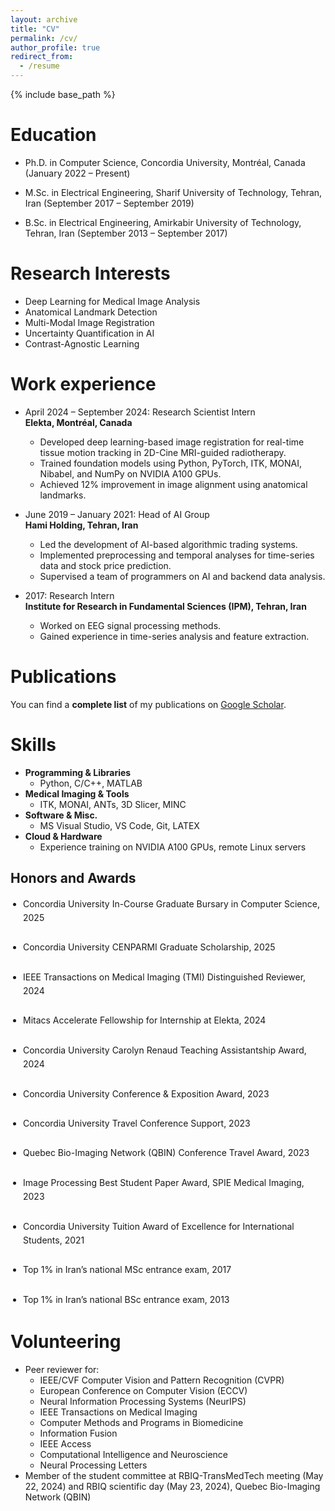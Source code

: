 ```yaml
---
layout: archive
title: "CV"
permalink: /cv/
author_profile: true
redirect_from:
  - /resume
---
```


{% include base_path %}

Education
======
* Ph.D. in Computer Science, Concordia University, Montréal, Canada (January 2022 – Present)  

* M.Sc. in Electrical Engineering, Sharif University of Technology, Tehran, Iran (September 2017 – September 2019)  

* B.Sc. in Electrical Engineering, Amirkabir University of Technology, Tehran, Iran (September 2013 – September 2017)  

Research Interests
======
- Deep Learning for Medical Image Analysis  
- Anatomical Landmark Detection  
- Multi-Modal Image Registration  
- Uncertainty Quantification in AI  
- Contrast-Agnostic Learning  

Work experience
======
* April 2024 – September 2024: Research Scientist Intern  
  **Elekta, Montréal, Canada**  
  - Developed deep learning-based image registration for real-time tissue motion tracking in 2D-Cine MRI-guided radiotherapy.  
  - Trained foundation models using Python, PyTorch, ITK, MONAI, Nibabel, and NumPy on NVIDIA A100 GPUs.  
  - Achieved 12% improvement in image alignment using anatomical landmarks.  

* June 2019 – January 2021: Head of AI Group  
  **Hami Holding, Tehran, Iran**  
  - Led the development of AI-based algorithmic trading systems.  
  - Implemented preprocessing and temporal analyses for time-series data and stock price prediction.  
  - Supervised a team of programmers on AI and backend data analysis.

* 2017: Research Intern  
  **Institute for Research in Fundamental Sciences (IPM), Tehran, Iran**  
  - Worked on EEG signal processing methods.  
  - Gained experience in time-series analysis and feature extraction.


Publications
======
You can find a **complete list** of my publications on [Google Scholar](https://scholar.google.com/citations?hl=en&user=udbW6OcAAAAJ&view_op=list_works&sortby=pubdate).

Skills
======
* **Programming & Libraries**  
  - Python, C/C++, MATLAB  
* **Medical Imaging & Tools**  
  - ITK, MONAI, ANTs, 3D Slicer, MINC  
* **Software & Misc.**  
  - MS Visual Studio, VS Code, Git, LATEX  
* **Cloud & Hardware**  
  - Experience training on NVIDIA A100 GPUs, remote Linux servers

## Honors and Awards
<ul class="award-list" style="list-style-type: disc; padding-left: 20px; line-height: 1.6;">
  <li class="award-item" style="margin-bottom: 25px;">
    Concordia University In-Course Graduate Bursary in Computer Science, 2025<br>
  </li>
  <li class="award-item" style="margin-bottom: 25px;">
    Concordia University CENPARMI Graduate Scholarship, 2025<br>
  </li>
  <li class="award-item" style="margin-bottom: 25px;">
    IEEE Transactions on Medical Imaging (TMI) Distinguished Reviewer, 2024<br>
  </li>
  <li class="award-item" style="margin-bottom: 25px;">
    Mitacs Accelerate Fellowship for Internship at Elekta, 2024<br>
  </li>
  <li class="award-item" style="margin-bottom: 25px;">
    Concordia University Carolyn Renaud Teaching Assistantship Award, 2024<br>
  </li>
  <li class="award-item" style="margin-bottom: 25px;">
    Concordia University Conference & Exposition Award, 2023<br>
  </li>
  <li class="award-item" style="margin-bottom: 25px;">
    Concordia University Travel Conference Support, 2023<br>
  </li>
  <li class="award-item" style="margin-bottom: 25px;">
    Quebec Bio-Imaging Network (QBIN) Conference Travel Award, 2023<br>
  </li>
  <li class="award-item" style="margin-bottom: 25px;">
    Image Processing Best Student Paper Award, SPIE Medical Imaging, 2023<br>
  </li>
  <li class="award-item" style="margin-bottom: 25px;">
    Concordia University Tuition Award of Excellence for International Students, 2021<br>
  </li>
  <li class="award-item" style="margin-bottom: 25px;">
    Top 1% in Iran’s national MSc entrance exam, 2017<br>
  </li>
  <li class="award-item" style="margin-bottom: 25px;">
    Top 1% in Iran’s national BSc entrance exam, 2013<br>
  </li>
</ul>

Volunteering
======
* Peer reviewer for:
  - IEEE/CVF Computer Vision and Pattern Recognition (CVPR)
  - European Conference on Computer Vision (ECCV)  
  - Neural Information Processing Systems (NeurIPS)
  - IEEE Transactions on Medical Imaging
  - Computer Methods and Programs in Biomedicine
  - Information Fusion  
  - IEEE Access  
  - Computational Intelligence and Neuroscience  
  - Neural Processing Letters  
* Member of the student committee at RBIQ-TransMedTech meeting (May 22, 2024) and RBIQ scientific day (May 23, 2024), Quebec Bio-Imaging Network (QBIN)
